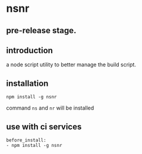 # nsnr

## pre-release stage.

## introduction
a node script utility to better manage the build script.

## installation
```
npm install -g nsnr
```

command `ns` and `nr` will be installed 

## use with ci services
```
before_install: 
- npm install -g nsnr
``` 